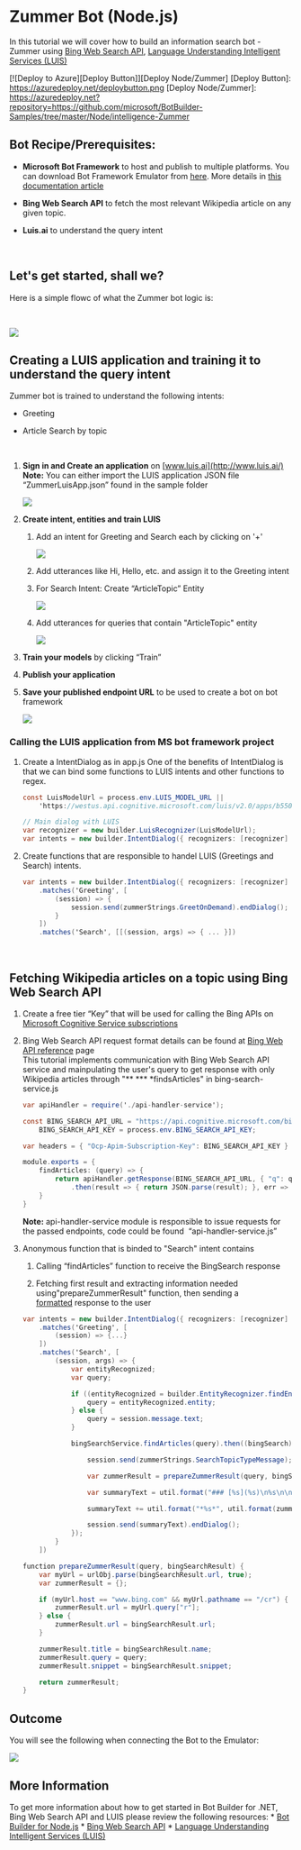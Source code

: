 Zummer Bot (Node.js)
====================

In this tutorial we will cover how to build an information search bot - Zummer
using [Bing Web Search
API](https://www.microsoft.com/cognitive-services/en-us/bing-web-search-api),
[Language Understanding Intelligent Services
(LUIS)](https://www.microsoft.com/cognitive-services/en-us/language-understanding-intelligent-service-luis)

[![Deploy to Azure][Deploy Button]][Deploy Node/Zummer]
[Deploy Button]: https://azuredeploy.net/deploybutton.png
[Deploy Node/Zummer]: https://azuredeploy.net?repository=https://github.com/microsoft/BotBuilder-Samples/tree/master/Node/intelligence-Zummer

Bot Recipe/Prerequisites:
-------------------------

-   **Microsoft Bot Framework** to host and publish to multiple platforms. You
    can download Bot Framework Emulator from
    [here](https://aka.ms/bf-bc-emulator). More details in [this documentation
    article](https://docs.botframework.com/en-us/csharp/builder/sdkreference/gettingstarted.html) 

-   **Bing Web Search API** to fetch the most relevant Wikipedia article on any
    given topic.

-   **Luis.ai** to understand the query intent

 

Let's get started, shall we?
----------------------------

Here is a simple flowc of what the Zummer bot logic is:

 

![](images/0.png)

Creating a LUIS application and training it to understand the query intent
--------------------------------------------------------------------------

Zummer bot is trained to understand the following intents:

-   Greeting

-   Article Search by topic

 

1.  **Sign in and Create an application** on [www.luis.ai](http://www.luis.ai/)  
    **Note:** You can either import the LUIS application JSON file
    “ZummerLuisApp.json” found in the sample folder

    ![](images/1.PNG)

2.  **Create intent, entities and train LUIS**

    1.  Add an intent for Greeting and Search each by clicking on '+'

        ![](images/2.PNG)

    2.  Add utterances like Hi, Hello, etc. and assign it to the Greeting intent

    3.  For Search Intent: Create “ArticleTopic” Entity

        ![](images/3.PNG)

    4.  Add utterances for queries that contain "ArticleTopic" entity

        ![](images/4.PNG)

3.  **Train your models** by clicking “Train”

4.  **Publish your application**

5.  **Save your published endpoint URL** to be used to create a bot on bot framework

    ![](images/5.PNG)

### Calling the LUIS application from MS bot framework project

1.  Create a IntentDialog as in app.js One of the benefits of IntentDialog is
    that we can bind some functions to LUIS intents and other functions to
    regex.

    ~~~~~~~~~~~~~~~~~~~~~~~~~~~~~~~~~~~~~~~~~~~~~~~~~~~~~~~~~~~~~~~~~~~~~~~~~ c#
    const LuisModelUrl = process.env.LUIS_MODEL_URL ||
        'https://westus.api.cognitive.microsoft.com/luis/v2.0/apps/b550e80a-74ec-4bb4-bcbc-fe35f5b1fce4?subscription-key=a6d628faa2404cd799f2a291245eb135';

    // Main dialog with LUIS
    var recognizer = new builder.LuisRecognizer(LuisModelUrl);
    var intents = new builder.IntentDialog({ recognizers: [recognizer] })
    ~~~~~~~~~~~~~~~~~~~~~~~~~~~~~~~~~~~~~~~~~~~~~~~~~~~~~~~~~~~~~~~~~~~~~~~~~~~~

2.  Create functions that are responsible to handel LUIS (Greetings and Search)
    intents.

    ~~~~~~~~~~~~~~~~~~~~~~~~~~~~~~~~~~~~~~~~~~~~~~~~~~~~~~~~~~~~~~~~~~~~~~~~~ c#
    var intents = new builder.IntentDialog({ recognizers: [recognizer] })
        .matches('Greeting', [
            (session) => {
                session.send(zummerStrings.GreetOnDemand).endDialog();
            }
        ])
        .matches('Search', [[(session, args) => { ... }])
    ~~~~~~~~~~~~~~~~~~~~~~~~~~~~~~~~~~~~~~~~~~~~~~~~~~~~~~~~~~~~~~~~~~~~~~~~~~~~

 

Fetching Wikipedia articles on a topic using Bing Web Search API
----------------------------------------------------------------

1.  Create a free tier “Key” that will be used for calling the Bing APIs on [Microsoft
    Cognitive Service
    subscriptions](https://www.microsoft.com/cognitive-services/en-US/subscriptions)
    

2.  Bing Web Search API request format details can be found at [Bing Web API
    reference](https://dev.cognitive.microsoft.com/docs/services/56b43eeccf5ff8098cef3807/operations/56b4447dcf5ff8098cef380d)
    page  
    This tutorial implements communication with Bing Web Search API service and
    mainpulating the user's query to get response with only Wikipedia articles
    through "** *** *findsArticles" in bing-search-service.js

    ~~~~~~~~~~~~~~~~~~~~~~~~~~~~~~~~~~~~~~~~~~~~~~~~~~~~~~~~~~~~~~~~~~~~~~~~~ c#
    var apiHandler = require('./api-handler-service');

    const BING_SEARCH_API_URL = "https://api.cognitive.microsoft.com/bing/v5.0/search/",
        BING_SEARCH_API_KEY = process.env.BING_SEARCH_API_KEY;

    var headers = { "Ocp-Apim-Subscription-Key": BING_SEARCH_API_KEY }

    module.exports = {
        findArticles: (query) => {
            return apiHandler.getResponse(BING_SEARCH_API_URL, { "q": query + " site:wikipedia.org" }, headers)
                .then(result => { return JSON.parse(result); }, err => { return err });
        }
    }
    ~~~~~~~~~~~~~~~~~~~~~~~~~~~~~~~~~~~~~~~~~~~~~~~~~~~~~~~~~~~~~~~~~~~~~~~~~~~~

    **Note:** api-handler-service module is responsible to issue requests for
    the passed endpoints, code could be found  “api-handler-service.js”

3.  Anonymous function that is binded to "Search" intent contains

    1.  Calling “findArticles” function to receive the BingSearch response

    2.  Fetching first result and extracting information needed
        using"prepareZummerResult" function, then sending a
        [formatted](https://docs.botframework.com/en-us/core-concepts/reference/) response
        to the user

    ~~~~~~~~~~~~~~~~~~~~~~~~~~~~~~~~~~~~~~~~~~~~~~~~~~~~~~~~~~~~~~~~~~~~~~~~~ c#
    var intents = new builder.IntentDialog({ recognizers: [recognizer] })
        .matches('Greeting', [
            (session) => {...}
        ])
        .matches('Search', [
            (session, args) => {
                var entityRecognized;
                var query;

                if ((entityRecognized = builder.EntityRecognizer.findEntity(args.entities, 'ArticleTopic'))) {
                    query = entityRecognized.entity;
                } else {
                    query = session.message.text;
                }

                bingSearchService.findArticles(query).then((bingSearch) => {

                    session.send(zummerStrings.SearchTopicTypeMessage);

                    var zummerResult = prepareZummerResult(query, bingSearch.webPages.value[0]);

                    var summaryText = util.format("### [%s](%s)\n%s\n\n", zummerResult.title, zummerResult.url, zummerResult.snippet);

                    summaryText += util.format("*%s*", util.format(zummerStrings.PoweredBy, util.format("[Bing™](https://www.bing.com/search/?q=%s site:wikipedia.org)", zummerResult.query)));

                    session.send(summaryText).endDialog();
                });
            }
        ])
    ~~~~~~~~~~~~~~~~~~~~~~~~~~~~~~~~~~~~~~~~~~~~~~~~~~~~~~~~~~~~~~~~~~~~~~~~~~~~

    ~~~~~~~~~~~~~~~~~~~~~~~~~~~~~~~~~~~~~~~~~~~~~~~~~~~~~~~~~~~~~~~~~~~~~~~~~ c#
    function prepareZummerResult(query, bingSearchResult) {
        var myUrl = urlObj.parse(bingSearchResult.url, true);
        var zummerResult = {};

        if (myUrl.host == "www.bing.com" && myUrl.pathname == "/cr") {
            zummerResult.url = myUrl.query["r"];
        } else {
            zummerResult.url = bingSearchResult.url;
        }

        zummerResult.title = bingSearchResult.name;
        zummerResult.query = query;
        zummerResult.snippet = bingSearchResult.snippet;

        return zummerResult;
    }
    ~~~~~~~~~~~~~~~~~~~~~~~~~~~~~~~~~~~~~~~~~~~~~~~~~~~~~~~~~~~~~~~~~~~~~~~~~~~~

Outcome
-------

You will see the following when connecting the Bot to the Emulator:

![](images/6.PNG)

More Information
----------------

To get more information about how to get started in Bot Builder for .NET, 
 Bing Web Search API and LUIS please review the
following resources: \* [Bot Builder for
Node.js](https://docs.botframework.com/en-us/node/builder/overview) \* [Bing Web
Search
API](https://www.microsoft.com/cognitive-services/en-us/bing-web-search-api) \*
[Language Understanding Intelligent Services
(LUIS)](https://www.microsoft.com/cognitive-services/en-us/language-understanding-intelligent-service-luis)
